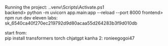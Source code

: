 Running the project:
.\.venv\Scripts\Activate.ps1     
backend> python -m uvicorn app.main:app --reload --port 8000
frontend> npm run dev
eleven labs: sk_6540ca40f270ec219792d9d80acaa55d264283b3f9d010db



start from:  
pip install transformers torch
chjatgpt kanha 2: ronieegogoi47